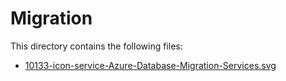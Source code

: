 # Migration
This directory contains the following files:

- [10133-icon-service-Azure-Database-Migration-Services.svg](10133-icon-service-Azure-Database-Migration-Services.svg)
